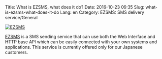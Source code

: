 Title: What is EZSMS, what does it do?
Date: 2016-10-23 09:35
Slug: what-is-ezsms-what-does-it-do
Lang: en
Category: EZSMS: SMS delivery service/General

[![EZSMS]({filename}/images/what-is-ezsms-what-does-it-do.png)](https://www.ezsms.biz/ja/)

[EZSMS](https://www.ezsms.biz/ja/) is a SMS sending service that can use both the Web Interface and HTTP base API which can be easily connected with your own systems and applications. This service is currently offered only for our Japanese customers.